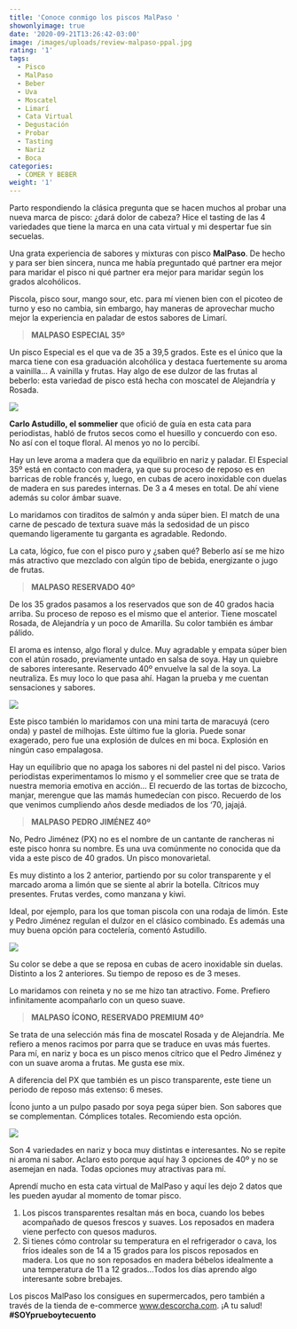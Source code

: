 ```yaml
---
title: 'Conoce conmigo los piscos MalPaso '
showonlyimage: true
date: '2020-09-21T13:26:42-03:00'
image: /images/uploads/review-malpaso-ppal.jpg
rating: '1'
tags:
  - Pisco
  - MalPaso
  - Beber
  - Uva
  - Moscatel
  - Limarí
  - Cata Virtual
  - Degustación
  - Probar
  - Tasting
  - Nariz
  - Boca
categories:
  - COMER Y BEBER
weight: '1'
---
```

Parto respondiendo la clásica pregunta que se hacen muchos al probar una nueva marca de pisco: ¿dará dolor de cabeza? Hice el tasting de las 4 variedades que tiene la marca en una cata virtual y mi despertar fue sin secuelas.

<!--more-->

Una grata experiencia de sabores y mixturas con pisco **MalPaso**. De hecho y para ser bien sincera, nunca me había preguntado qué partner era mejor para maridar el pisco ni qué partner era mejor para maridar según los grados alcohólicos. 

Piscola, pisco sour, mango sour, etc. para mí vienen bien con el picoteo de turno y eso no cambia, sin embargo, hay maneras de aprovechar mucho mejor la experiencia en paladar de estos sabores de Limarí.

> **MALPASO ESPECIAL 35º**

Un pisco Especial es el que va de 35 a 39,5 grados. Este es el único que la marca tiene con esa graduación alcohólica y destaca fuertemente su aroma a vainilla… A vainilla y frutas. Hay algo de ese dulzor de las frutas al beberlo: esta variedad de pisco está hecha con moscatel de Alejandría y Rosada.

![](/images/uploads/review-malpaso-35.jpg)

**Carlo Astudillo, el sommelier** que ofició de guía en esta cata para periodistas, habló de frutos secos como el huesillo y concuerdo con eso. No así con el toque floral. Al menos yo no lo percibí.

Hay un leve aroma a madera que da equilibrio en nariz y paladar. El Especial 35º está en contacto con madera, ya que su proceso de reposo es en barricas de roble francés y, luego, en cubas de acero inoxidable con duelas de madera en sus paredes internas. De 3 a 4 meses en total. De ahí viene además su color ámbar suave.

Lo maridamos con tiraditos de salmón y anda súper bien. El match de una carne de pescado de textura suave más la sedosidad de un pisco quemando ligeramente tu garganta es agradable. Redondo.

La cata, lógico, fue con el pisco puro y ¿saben qué? Beberlo así se me hizo más atractivo que mezclado con algún tipo de bebida, energizante o jugo de frutas.

> **MALPASO RESERVADO 40º**

De los 35 grados pasamos a los reservados que son de 40 grados hacia arriba. Su proceso de reposo es el mismo que el anterior. Tiene moscatel Rosada, de Alejandría y un poco de Amarilla. Su color también es ámbar pálido.

El aroma es intenso, algo floral y dulce. Muy agradable y empata súper bien con el atún rosado, previamente untado en salsa de soya. Hay un quiebre de sabores interesante. Reservado 40º envuelve la sal de la soya. La neutraliza. Es muy loco lo que pasa ahí. Hagan la prueba y me cuentan sensaciones y sabores.

![](/images/uploads/review-malpaso-reservado-40.jpg)

Este pisco también lo maridamos con una mini tarta de maracuyá (cero onda) y pastel de milhojas. Este último fue la gloria. Puede sonar exagerado, pero fue una explosión de dulces en mi boca. Explosión en ningún caso empalagosa.

Hay un equilibrio que no apaga los sabores ni del pastel ni del pisco. Varios periodistas experimentamos lo mismo y el sommelier cree que se trata de nuestra memoria emotiva en acción… El recuerdo de las tortas de bizcocho, manjar, merengue que las mamás humedecían con pisco. Recuerdo de los que venimos cumpliendo años desde mediados de los ‘70, jajajá.

> **MALPASO PEDRO JIMÉNEZ 40º**

No, Pedro Jiménez (PX) no es el nombre de un cantante de rancheras ni este pisco honra su nombre. Es una uva comúnmente no conocida que da vida a este pisco de 40 grados. Un pisco monovarietal. 

Es muy distinto a los 2 anterior, partiendo por su color transparente y el marcado aroma a limón que se siente al abrir la botella. Cítricos muy presentes. Frutas verdes, como manzana y kiwi.

Ideal, por ejemplo, para los que toman piscola con una rodaja de limón. Este y Pedro Jiménez regulan el dulzor en el clásico combinado. Es además una muy buena opción para coctelería, comentó Astudillo.

![](/images/uploads/review-malpaso-pjok.jpg)

Su color se debe a que se reposa en cubas de acero inoxidable sin duelas. Distinto a los 2 anteriores. Su tiempo de reposo es de 3 meses.

Lo maridamos con reineta y no se me hizo tan atractivo. Fome. Prefiero infinitamente acompañarlo con un queso suave.

> **MALPASO ÍCONO, RESERVADO PREMIUM 40º**

Se trata de una selección más fina de moscatel Rosada y de Alejandría. Me refiero a menos racimos por parra que se traduce en uvas más fuertes. Para mí, en nariz y boca es un pisco menos cítrico que el Pedro Jiménez y con un suave aroma a frutas. Me gusta ese mix.

A diferencia del PX que también es un pisco transparente, este tiene un periodo de reposo más extenso: 6 meses.

Ícono junto a un pulpo pasado por soya pega súper bien. Son sabores que se complementan. Cómplices totales. Recomiendo esta opción.

![](/images/uploads/review-malpaso-icono.jpg)

Son 4 variedades en nariz y boca muy distintas e interesantes. No se repite ni aroma ni sabor. Aclaro esto porque aquí hay 3 opciones de 40º y no se asemejan en nada. Todas opciones muy atractivas para mí.

Aprendí mucho en esta cata virtual de MalPaso y aquí les dejo 2 datos que les pueden ayudar al momento de tomar pisco.

1. Los piscos transparentes resaltan más en boca, cuando los bebes acompañado de quesos frescos y suaves. Los reposados en madera viene perfecto con quesos maduros.
2. Si tienes cómo controlar su temperatura en el refrigerador o cava, los fríos ideales son de 14 a 15 grados para los piscos reposados en madera. Los que no son reposados en madera bébelos idealmente a una temperatura de 11 a 12 grados…Todos los días aprendo algo interesante sobre brebajes.

Los piscos MalPaso los consigues en supermercados, pero también a través de la tienda de e-commerce www.descorcha.com. ¡A tu salud! **\#SOYprueboytecuento**
